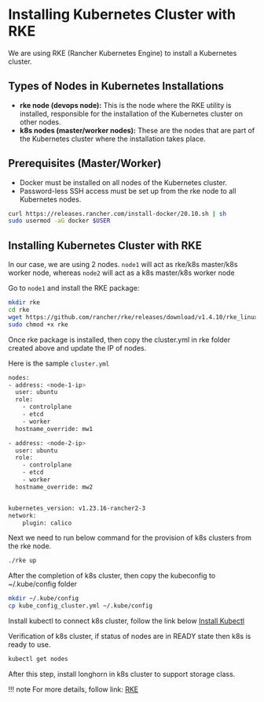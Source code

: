# Installing Kubernetes Cluster with RKE

We are using RKE (Rancher Kubernetes Engine) to install a Kubernetes cluster.

## Types of Nodes in Kubernetes Installations

- **rke node (devops node):** This is the node where the RKE utility is installed, responsible for the installation of the Kubernetes cluster on other nodes.
- **k8s nodes (master/worker nodes):** These are the nodes that are part of the Kubernetes cluster where the installation takes place.

## Prerequisites (Master/Worker)

- Docker must be installed on all nodes of the Kubernetes cluster.
- Password-less SSH access must be set up from the rke node to all Kubernetes nodes.

```bash
curl https://releases.rancher.com/install-docker/20.10.sh | sh
sudo usermod -aG docker $USER
```


## Installing Kubernetes Cluster with RKE

In our case, we are using 2 nodes. `node1` will act as rke/k8s master/k8s worker node, whereas `node2` will act as a k8s master/k8s worker node 

Go to `node1` and install the RKE package:

```bash
mkdir rke
cd rke
wget https://github.com/rancher/rke/releases/download/v1.4.10/rke_linux-amd64 -O rke
sudo chmod +x rke
```

Once rke package is installed, then copy the cluster.yml in rke folder created above and update the IP of nodes.

Here is the sample `cluster.yml`
```bash
nodes:
- address: <node-1-ip>
  user: ubuntu
  role:
    - controlplane
    - etcd
    - worker
  hostname_override: mw1

- address: <node-2-ip>
  user: ubuntu
  role:
    - controlplane
    - etcd
    - worker
  hostname_override: mw2


kubernetes_version: v1.23.16-rancher2-3
network:
    plugin: calico
```
Next we need to run below command for the provision of k8s clusters from the rke node.

```bash
./rke up 
```

After the completion of k8s cluster, then copy the kubeconfig to ~/.kube/config folder

```bash
mkdir ~/.kube/config
cp kube_config_cluster.yml ~/.kube/config
```

Install kubectl to connect k8s cluster, follow the link below
[Install Kubectl](https://kubernetes.io/docs/tasks/tools/install-kubectl-linux/)


Verification of k8s cluster, if status of nodes are in READY state then k8s is ready to use.
```bash
kubectl get nodes 
```

After this step, install longhorn in k8s cluster to support storage class.

!!! note
    For more details, follow link: [RKE](https://rke.docs.rancher.com/installation)